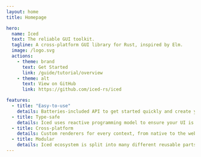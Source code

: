 ```yaml
---
layout: home
title: Homepage

hero:
  name: Iced
  text: The reliable GUI toolkit.
  tagline: A cross-platform GUI library for Rust, inspired by Elm.
  image: /logo.svg
  actions:
    - theme: brand
      text: Get Started
      link: /guide/tutorial/overview
    - theme: alt
      text: View on GitHub
      link: https://github.com/iced-rs/iced

features:
  - title: "Easy-to-use"
    details: Batteries-included API to get started quickly and create your own widgets easily.
  - title: Type-safe
    details: Iced uses reactive programming model to ensure your UI is meaningful.
  - title: Cross-platform
    details: Custom renderers for every context, from native to the web.
  - title: Modular
    details: Iced ecosystem is split into many different reusable parts.
---
```

